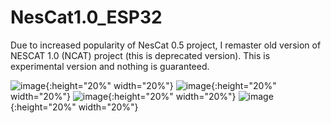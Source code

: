 # NesCat1.0_ESP32
Due to increased popularity of NesCat 0.5 project, I remaster old version of NESCAT 1.0 (NCAT) project (this is deprecated version).
This is experimental version and nothing is guaranteed.


![image](https://user-images.githubusercontent.com/52428568/150863890-fe39ea11-f674-41f2-a46e-0e0826055f39.png){:height="20%" width="20%"}
![image](https://user-images.githubusercontent.com/52428568/150863759-3df26a86-aade-4640-be4d-20b66a3612ad.png){:height="20%" width="20%"}
![image](https://user-images.githubusercontent.com/52428568/150863845-e1bf7aeb-ef39-42b4-a34f-76f2a1b48ae2.png){:height="20%" width="20%"}
![image](https://user-images.githubusercontent.com/52428568/150863936-93afac6d-d982-4868-ad80-450e77f94aab.png){:height="20%" width="20%"}
